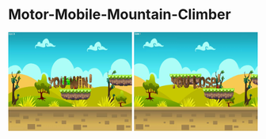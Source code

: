 # Motor-Mobile-Mountain-Climber
<img src= "https://github.com/jmashieh5932/Motor-Mobile-Mountain-Climber/blob/master/Jason_Mobile%20Motor%20Mounatian%20Climber/Game%20Plan%20Folder/screen%20capture%201.jpg" width = "250" height = "200">
<img src= "https://github.com/jmashieh5932/Motor-Mobile-Mountain-Climber/blob/master/Jason_Mobile%20Motor%20Mounatian%20Climber/Game%20Plan%20Folder/screen%20capture%202.jpg"  width = "250" height = "200">
